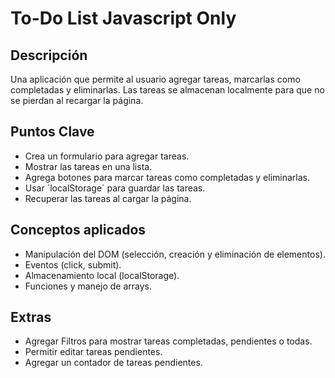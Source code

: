 # To-Do List Javascript Only
## Descripción
Una aplicación que permite al usuario agregar tareas, marcarlas como completadas y eliminarlas. Las tareas se almacenan localmente para que no se pierdan al recargar la página.

## Puntos Clave
- Crea un formulario para agregar tareas.
- Mostrar las tareas en una lista.
- Agrega botones para marcar tareas como completadas y eliminarlas.
- Usar ´localStorage´ para guardar las tareas.
- Recuperar las tareas al cargar la página.

## Conceptos aplicados
- Manipulación del DOM (selección, creación y eliminación de elementos).
- Eventos (click, submit).
- Almacenamiento local (localStorage).
- Funciones y manejo de arrays.

## Extras
- Agregar Filtros para mostrar tareas completadas, pendientes o todas.
- Permitir editar tareas pendientes.
- Agregar un contador de tareas pendientes.